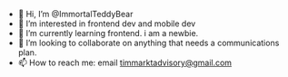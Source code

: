 - 👋 Hi, I’m @ImmortalTeddyBear
- 👀 I’m interested in frontend dev and mobile dev
- 🌱 I’m currently learning frontend. i am a newbie.
- 💞️ I’m looking to collaborate on anything that needs a communications plan.
- 📫 How to reach me: email timmarktadvisory@gmail.com

<!---
ImmortalTeddyBear/ImmortalTeddyBear is a ✨ special ✨ repository because its `README.md` (this file) appears on your GitHub profile.
You can click the Preview link to take a look at your changes.
--->

